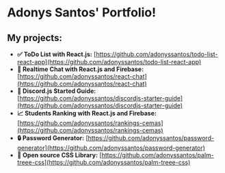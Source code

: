 # Adonys Santos' Portfolio!

## My projects:

- **✅ ToDo List with React.js:** [https://github.com/adonyssantos/todo-list-react-app](https://github.com/adonyssantos/todo-list-react-app)
- **💬 Realtime Chat with React.js and Firebase:** [https://github.com/adonyssantos/react-chat](https://github.com/adonyssantos/react-chat)
- **🤖 Discord.js Started Guide:** [https://github.com/adonyssantos/discordjs-starter-guide](https://github.com/adonyssantos/discordjs-starter-guide)
- **📈 Students Ranking with React.js and Firebase:** [https://github.com/adonyssantos/rankings-cemas](https://github.com/adonyssantos/rankings-cemas)
- **🔒 Password Generator:** [https://github.com/adonyssantos/password-generator](https://github.com/adonyssantos/password-generator)
- **🎨 Open source CSS Library:** [https://github.com/adonyssantos/palm-treee-css](https://github.com/adonyssantos/palm-treee-css)

